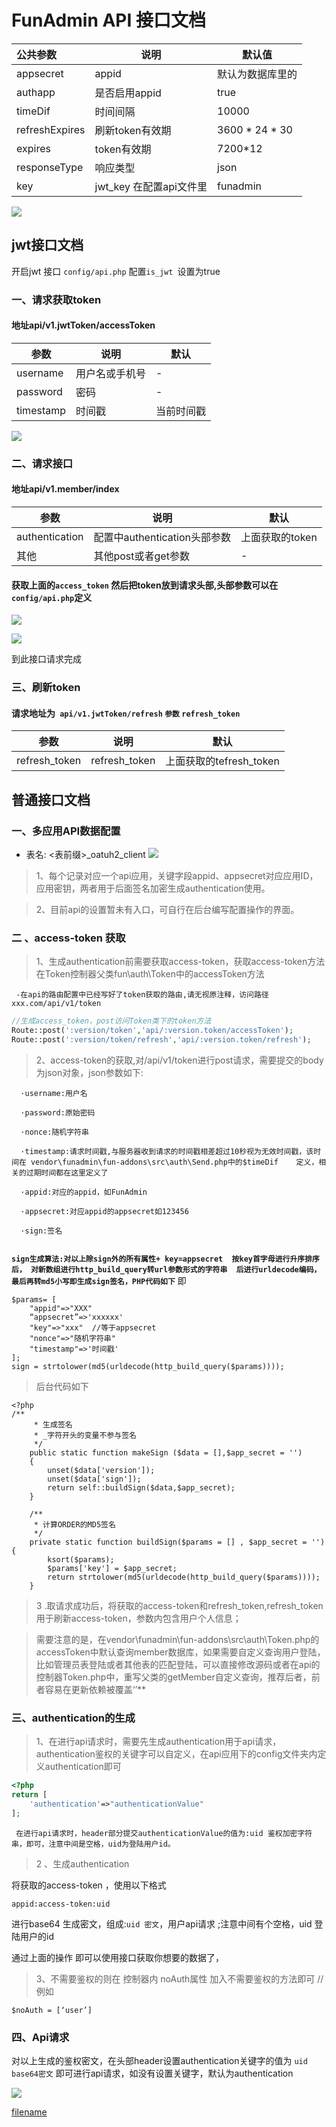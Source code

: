 # FunAdmin API 接口文档



| 公共参数       | 说明                    | 默认值           |
| :------------- | ----------------------- | ---------------- |
| appsecret      | appid                   | 默认为数据库里的 |
| authapp        | 是否启用appid           | true             |
| timeDif        | 时间间隔                | 10000            |
| refreshExpires | 刷新token有效期         | 3600 * 24 * 30   |
| expires        | token有效期             | 7200*12          |
| responseType   | 响应类型                | json             |
| key            | jwt_key 在配置api文件里 | funadmin         |

![](.\images\2.jpg)

## jwt接口文档

开启jwt 接口  `config/api.php`  配置`is_jwt `设置为true 

### 一、请求获取token
#### 地址api/v1.jwtToken/accessToken

| 参数      | 说明           | 默认       |
| --------- | -------------- | ---------- |
| username  | 用户名或手机号 | -          |
| password  | 密码           | -          |
| timestamp | 时间戳         | 当前时间戳 |

![](.\images\1.jpg)


### 二、请求接口

#### 地址api/v1.member/index 

| 参数           | 说明                         | 默认            |
| -------------- | ---------------------------- | --------------- |
| authentication | 配置中authentication头部参数 | 上面获取的token |
| 其他           | 其他post或者get参数          | -               |



#### 获取上面的`access_token` 然后把token放到请求头部,头部参数可以在`config/api.php`定义

![](.\images\3.jpg)

![](.\images\4.jpg)

到此接口请求完成

### 三、刷新token 

#### 请求地址为` api/v1.jwtToken/refresh` `参数` `refresh_token`

| 参数          | 说明          | 默认                    |
| ------------- | ------------- | ----------------------- |
| refresh_token | refresh_token | 上面获取的tefresh_token |

 

## 普通接口文档

### 一、多应用API数据配置
-    表名: <表前缀>_oatuh2_client
     ![](images/image-20210419120801324.png)

> 1、每个记录对应一个api应用，关键字段appid、appsecret对应应用ID，应用密钥，两者用于后面签名加密生成authentication使用。

> 2、目前api的设置暂未有入口，可自行在后台编写配置操作的界面。

### 二 、access-token 获取
>  1、生成authentication前需要获取access-token，获取access-token方法在Token控制器父类fun\auth\Token中的accessToken方法

[comment]: <> "![]&#40;images/screenshot_1621329748530.png&#41;"

     -在api的路由配置中已经写好了token获取的路由,请无视原注释，访问路径  xxx.com/api/v1/token

```php
//生成access_token，post访问Token类下的token方法
Route::post(':version/token','api/:version.token/accessToken');
Route::post(':version/token/refresh','api/:version.token/refresh');
```
>  2、access-token的获取,对/api/v1/token进行post请求，需要提交的body为json对象，json参数如下:
```
  ·username:用户名

  ·password:原始密码

  ·nonce:随机字符串

  ·timestamp:请求时间戳,与服务器收到请求的时间戳相差超过10秒视为无效时间戳，该时间在 vendor\funadmin\fun-addons\src\auth\Send.php中的$timeDif    定义，相关的过期时间都在这里定义了

  ·appid:对应的appid，如FunAdmin

  ·appsecret:对应appid的appsecret如123456

  ·sign:签名
  
```
**`sign生成算法:对以上除sign外的所有属性+ key=appsecret 
按key首字母进行升序排序后，
对新数组进行http_build_query转url参数形式的字符串 
后进行urldecode编码，最后再转md5小写即生成sign签名，PHP代码如下`**
即

```
$params= [
    "appid"=>"XXX"
    “appsecret”=>'xxxxxx'
    "key"=>"xxx"  //等于appsecret
    "nonce"=>"随机字符串"
    "timestamp"=>'时间戳'  
];
sign = strtolower(md5(urldecode(http_build_query($params))));
```
> 后台代码如下
```
<?php
/**
     * 生成签名
     * _字符开头的变量不参与签名
     */
    public static function makeSign ($data = [],$app_secret = '')
    {   
        unset($data['version']);
        unset($data['sign']);
        return self::buildSign($data,$app_secret);
    }

    /**
     * 计算ORDER的MD5签名
     */
    private static function buildSign($params = [] , $app_secret = '') {
        ksort($params);
        $params['key'] = $app_secret;
        return strtolower(md5(urldecode(http_build_query($params))));
    }
```
>  3 .取请求成功后，将获取的access-token和refresh_token,refresh_token用于刷新access-token，参数内包含用户个人信息；

> 需要注意的是，在vendor\funadmin\fun-addons\src\auth\Token.php的accessToken中默认查询member数据库，如果需要自定义查询用户登陆，比如管理员表登陆或者其他表的匹配登陆，可以直接修改源码或者在api的控制器Token.php中，重写父类的getMember自定义查询，推荐后者，前者容易在更新依赖被覆盖‘’**



### 三、authentication的生成

> 1、在进行api请求时，需要先生成authentication用于api请求，authentication鉴权的关键字可以自定义，在api应用下的config文件夹内定义authentication即可   

```php
<?php
return [
    'authentication'=>"authenticationValue"
];
```
     在进行api请求时，header部分提交authenticationValue的值为:uid 鉴权加密字符串，即可，注意中间是空格，uid为登陆用户id。

> 2 、生成authentication

将获取的access-token  ，使用以下格式 

`appid:access-token:uid`

进行base64 生成密文，组成:`uid 密文`，用户api请求 ;注意中间有个空格，uid 登陆用户的id 

通过上面的操作 即可以使用接口获取你想要的数据了，

>  3、不需要鉴权的则在  控制器内 noAuth属性 加入不需要鉴权的方法即可 //例如
 ~~~
$noAuth = [‘user’] 
 ~~~



### 四、Api请求

对以上生成的鉴权密文，在头部header设置authentication关键字的值为 `uid base64密文` 即可进行api请求，如没有设置关键字，默认为authentication

![](images/image-20210419140002052.png)

[filename](powered.md ':include')
